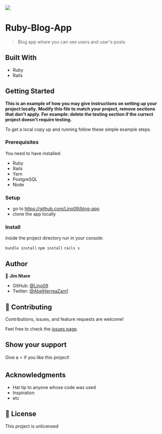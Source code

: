![](https://img.shields.io/badge/Microverse-blueviolet)

# Ruby-Blog-App

> Blog app where you can see users and user's posts

## Built With

- Ruby
- Rails


## Getting Started

**This is an example of how you may give instructions on setting up your project locally.**
**Modify this file to match your project, remove sections that don't apply. For example: delete the testing section if the currect project doesn't require testing.**


To get a local copy up and running follow these simple example steps.

### Prerequisites
You need to have installed:
- Ruby
- Rails
- Yarn
- PostgreSQL
- Node

### Setup
- go to https://github.com/Lino09/blog-app
- clone the app locally
### Install
inside the project directory run in your console:

`bundle install`
`npm install`
`rails s`

## Author


👤 **Jim Ntare**

- GitHub: [@Lino09](https://github.com/Ntare22)
- Twitter: [@AbelHerreaZam1](https://twitter.com/jimNtare)


## 🤝 Contributing

Contributions, issues, and feature requests are welcome!

Feel free to check the [issues page](../../issues/).

## Show your support

Give a ⭐️ if you like this project!

## Acknowledgments

- Hat tip to anyone whose code was used
- Inspiration
- etc

## 📝 License

This project is unlicensed
